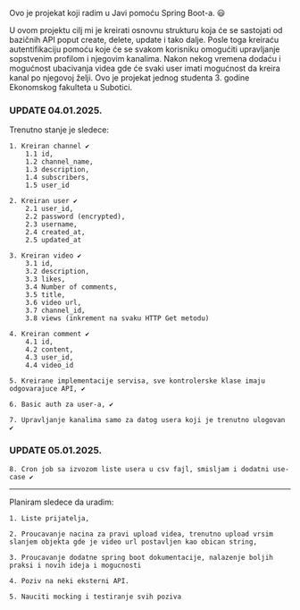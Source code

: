 Ovo je projekat koji radim u Javi pomoću Spring Boot-a. 😃

U ovom projektu cilj mi je kreirati osnovnu strukturu koja će se sastojati od bazičnih API poput create, delete, update i tako dalje. 
Posle toga kreiraću autentifikaciju pomoću koje će se svakom korisniku omogućiti upravljanje sopstvenim profilom i njegovim kanalima. 
Nakon nekog vremena dodaću i mogućnost ubacivanja videa gde će svaki user imati mogućnost da kreira kanal po njegovoj želji.
Ovo je projekat jednog studenta 3. godine Ekonomskog fakulteta u Subotici.

### UPDATE 04.01.2025. ###

Trenutno stanje je sledece:

    1. Kreiran channel ✔️
        1.1 id,
        1.2 channel_name,
        1.3 description,
        1.4 subscribers,
        1.5 user_id

    2. Kreiran user ✔️
        2.1 user_id,
        2.2 password (encrypted),
        2.3 username,
        2.4 created_at,
        2.5 updated_at

    3. Kreiran video ✔️
        3.1 id,
        3.2 description,
        3.3 likes,
        3.4 Number of comments,
        3.5 title,
        3.6 video url,
        3.7 channel_id,
        3.8 views (inkrement na svaku HTTP Get metodu)

    4. Kreiran comment ✔️
        4.1 id,
        4.2 content,
        4.3 user_id,
        4.4 video_id

    5. Kreirane implementacije servisa, sve kontrolerske klase imaju odgovarajuce API, ✔️

    6. Basic auth za user-a, ✔️

    7. Upravljanje kanalima samo za datog usera koji je trenutno ulogovan ✔️

### UPDATE 05.01.2025. ###

    8. Cron job sa izvozom liste usera u csv fajl, smisljam i dodatni use-case ✔️
--------------------------------------------------------------------------------------------------------------------------------------

Planiram sledece da uradim:

    1. Liste prijatelja,

    2. Proucavanje nacina za pravi upload videa, trenutno upload vrsim slanjem objekta gde je video url postavljen kao obican string,

    3. Proucavanje dodatne spring boot dokumentacije, nalazenje boljih praksi i novih ideja i mogucnosti

    4. Poziv na neki eksterni API.

    5. Nauciti mocking i testiranje svih poziva
